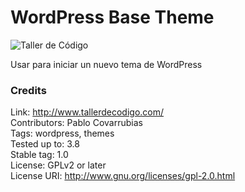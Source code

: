 WordPress Base Theme
=============
![Taller de Código](http://tallerdecodigo.com/wp-content/themes/tallerdecodigo/screenshot.png)

Usar para iniciar un nuevo tema de WordPress

### Credits

Link: http://www.tallerdecodigo.com/<br />
Contributors: Pablo Covarrubias<br />
Tags: wordpress, themes<br />
Tested up to: 3.8<br />
Stable tag: 1.0<br />
License: GPLv2 or later<br />
License URI: http://www.gnu.org/licenses/gpl-2.0.html<br />
